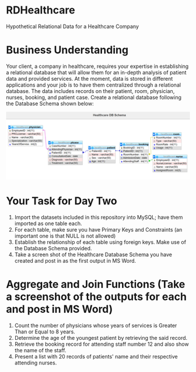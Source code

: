 # RDHealthcare
Hypothetical Relational Data for a Healthcare Company

# Business Understanding
Your client, a company in healthcare, requires your expertise in establishing a relational database that will allow them for an in-depth analysis of patient data and
provided services. At the moment, data is stored in different applications and your job is to have them centralized through a relational database. The data includes
records on their patient, room, physician, nurses, booking, and patient case. Create a relational database following the Database Schema shown below:

![alt text](https://raw.githubusercontent.com/Dcroix/RDHealthcare/main/Healthcare%20DB.png)

# Your Task for Day Two
1. Import the datasets included in this repository into MySQL; have them imported as one table each.
2. For each table, make sure you have Primary Keys and Constraints (an important one is that NULL is not allowed)
3. Establish the relationship of each table using foreign keys. Make use of the Database Schema provided.
4. Take a screen shot of the Healthcare Database Schema you have created and post in as the first output in MS Word.

# Aggregate and Join Functions (Take a screenshot of the outputs for each and post in MS Word)
1. Count the number of physicians whose years of services is Greater Than or Equal to 8 years.
2. Determine the age of the youngest patient by retrieving the said record.
3. Retrieve the booking record for attending staff number 12 and also show the name of the staff.
4. Present a list with 20 records of patients' name and their respective attending nurses. 
